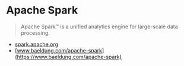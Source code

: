 # Apache Spark
> Apache Spark™ is a unified analytics engine for large-scale data processing.

* [spark.apache.org](https://spark.apache.org)
* [www.baeldung.com/apache-spark](https://www.baeldung.com/apache-spark)
